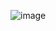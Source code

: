 ![image](https://user-images.githubusercontent.com/62836744/197415803-b1786a29-5cba-442b-81df-19c259d3b6d0.png)
